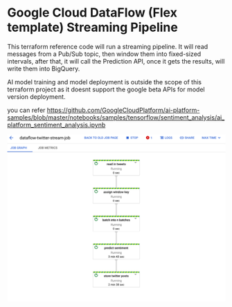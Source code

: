 # Google Cloud DataFlow (Flex template) Streaming Pipeline

This terraform reference code will run a streaming pipeline. It will read messages from a Pub/Sub topic, then window them into fixed-sized intervals, after that, it will call the Prediction API, once it gets the results, will write them into BigQuery.

AI model training and model deployment is outside the scope of this terraform project as it doesnt support the google beta APIs for model version deployment.

you can refer https://github.com/GoogleCloudPlatform/ai-platform-samples/blob/master/notebooks/samples/tensorflow/sentiment_analysis/ai_platform_sentiment_analysis.ipynb

<img src= "/pipeline.png">
